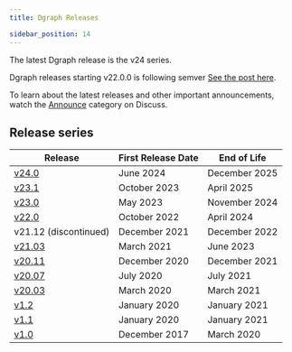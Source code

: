 ```yaml
---
title: Dgraph Releases

sidebar_position: 14
---
```


The latest Dgraph release is the v24 series.

Dgraph releases starting v22.0.0 is following semver
[See the post here](https://discuss.dgraph.io/t/dgraph-v22-0-0-rc1-20221003-release-candidate/).

To learn about the latest releases and other important announcements, watch the
[Announce][] category on Discuss.

[Announce]: https://discuss.dgraph.io/c/announce

## Release series

 Release               | First Release Date | End of Life
-----------------------|--------------------|--------------
 [v24.0][]             | June 2024          | December 2025
 [v23.1][]             | October 2023       | April 2025
 [v23.0][]             | May 2023           | November 2024
 [v22.0][]             | October 2022       | April 2024
 v21.12 (discontinued) | December 2021      | December 2022
 [v21.03][]            | March 2021         | June 2023
 [v20.11][]            | December 2020      | December 2021
 [v20.07][]            | July 2020          | July 2021
 [v20.03][]            | March 2020         | March 2021
 [v1.2][]              | January 2020       | January 2021
 [v1.1][]              | January 2020       | January 2021
 [v1.0][]              | December 2017      | March 2020

[v24.0]: https://discuss.dgraph.io/t/dgraph-release-v24-0-0-is-now-available/19346
[v23.1]: https://discuss.dgraph.io/t/dgraph-23-1-0-is-generally-available-on-dgraph-cloud-dockerhub-and-github/18980
[v23.0]: https://discuss.dgraph.io/t/dgraph-release-v23-0-0-is-now-generally-available/18634
[v22.0]: https://discuss.dgraph.io/t/dgraph-release-v22-0-2-is-now-generally-available/18117
[v21.03]: https://discuss.dgraph.io/t/release-notes-v21-03-0-resilient-rocket/13587
[v20.11]: https://discuss.dgraph.io/t/release-notes-v20-11-0-tenacious-tchalla/11942
[v20.07]: https://discuss.dgraph.io/t/dgraph-v20-07-3-release/12107
[v20.03]: https://discuss.dgraph.io/t/dgraph-v20-03-7-release/12077
[v1.2]: https://discuss.dgraph.io/t/dgraph-v1-2-8-release/11183
[v1.1]: https://discuss.dgraph.io/t/dgraph-v1-1-1-release/5664
[v1.0]: https://discuss.dgraph.io/t/dgraph-v1-0-18-release/5663
